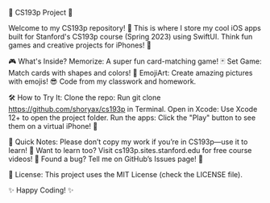 🌟 CS193p Project 🌟

Welcome to my CS193p repository! 🎉 This is where I store my cool iOS apps built for Stanford's CS193p course (Spring 2023) using SwiftUI. Think fun games and creative projects for iPhones! 🚀

🎮 What's Inside?
    Memorize: A super fun card-matching game! 🃏
    Set Game: Match cards with shapes and colors! 🔢
    EmojiArt: Create amazing pictures with emojis! 😎
    Code from my classwork and homework.

🛠️ How to Try It:
    Clone the repo: Run git clone https://github.com/shoryax/cs193p in Terminal.
    Open in Xcode: Use Xcode 12+ to open the project folder.
    Run the apps: Click the "Play" button to see them on a virtual iPhone! 📱

📝 Quick Notes:
    Please don’t copy my work if you’re in CS193p—use it to learn! 🙌
    Want to learn too? Visit cs193p.sites.stanford.edu for free course videos! 🎥
    Found a bug? Tell me on GitHub’s Issues page! 🐞

📜 License:
    This project uses the MIT License (check the LICENSE file).

✨ Happy Coding! ✨

